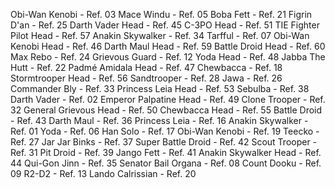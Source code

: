 Obi-Wan Kenobi - Ref. 03
Mace Windu - Ref. 05
Boba Fett - Ref. 21
Figrin D'an - Ref. 25
Darth Vader Head - Ref. 45
C-3PO Head - Ref. 51
TIE Fighter Pilot Head - Ref. 57
Anakin Skywalker - Ref. 34
Tarfful - Ref. 07
Obi-Wan Kenobi Head - Ref. 46
Darth Maul Head - Ref. 59
Battle Droid Head - Ref. 60
Max Rebo - Ref. 24
Grievous Guard - Ref. 12
Yoda Head - Ref. 48
Jabba The Hutt - Ref. 22
Padmé Amidala Head - Ref. 47
Chewbacca - Ref. 18
Stormtrooper Head - Ref. 56
Sandtrooper - Ref. 28
Jawa - Ref. 26
Commander Bly - Ref. 33
Princess Leia Head - Ref. 53
Sebulba - Ref. 38
Darth Vader - Ref. 02
Emperor Palpatine Head - Ref. 49
Clone Trooper - Ref. 32
General Grievous Head - Ref. 50
Chewbacca Head - Ref. 55
Battle Droid - Ref. 43
Darth Maul - Ref. 36
Princess Leia - Ref. 16
Anakin Skywalker - Ref. 01
Yoda - Ref. 06
Han Solo - Ref. 17
Obi-Wan Kenobi - Ref. 19
Teecko - Ref. 27
Jar Jar Binks - Ref. 37
Super Battle Droid - Ref. 42
Scout Trooper - Ref. 31
Pit Droid - Ref. 39
Jango Fett - Ref. 41
Anakin Skywalker Head - Ref. 44
Qui-Gon Jinn - Ref. 35
Senator Bail Organa - Ref. 08
Count Dooku - Ref. 09
R2-D2 - Ref. 13
Lando Calrissian - Ref. 20